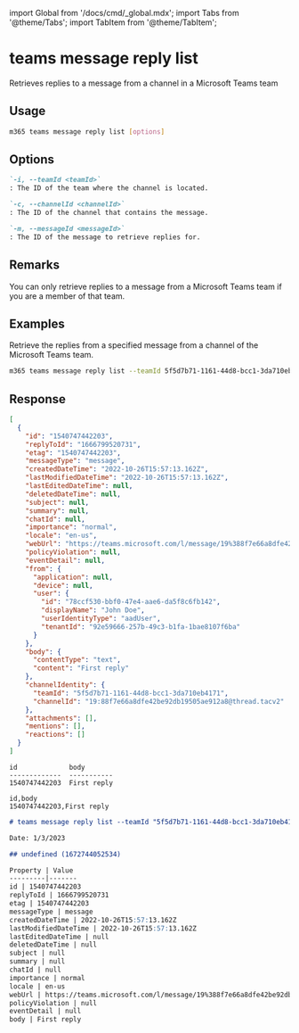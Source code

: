 <!-- DISCLAIMER: All secrets, passwords, and sensitive values in this document are examples only and not real credentials. -->
import Global from '/docs/cmd/_global.mdx';
import Tabs from '@theme/Tabs';
import TabItem from '@theme/TabItem';

# teams message reply list

Retrieves replies to a message from a channel in a Microsoft Teams team

## Usage

```sh
m365 teams message reply list [options]
```

## Options

```md definition-list
`-i, --teamId <teamId>`
: The ID of the team where the channel is located.

`-c, --channelId <channelId>`
: The ID of the channel that contains the message.

`-m, --messageId <messageId>`
: The ID of the message to retrieve replies for.
```

<Global />

## Remarks

You can only retrieve replies to a message from a Microsoft Teams team if you are a member of that team.

## Examples

Retrieve the replies from a specified message from a channel of the Microsoft Teams team.

```sh
m365 teams message reply list --teamId 5f5d7b71-1161-44d8-bcc1-3da710eb4171 --channelId 19:88f7e66a8dfe42be92db19505ae912a8@thread.skype --messageId 1540747442203
```

## Response

<Tabs>
  <TabItem value="JSON">

  ``` json
  [
    {
      "id": "1540747442203",
      "replyToId": "1666799520731",
      "etag": "1540747442203",
      "messageType": "message",
      "createdDateTime": "2022-10-26T15:57:13.162Z",
      "lastModifiedDateTime": "2022-10-26T15:57:13.162Z",
      "lastEditedDateTime": null,
      "deletedDateTime": null,
      "subject": null,
      "summary": null,
      "chatId": null,
      "importance": "normal",
      "locale": "en-us",
      "webUrl": "https://teams.microsoft.com/l/message/19%388f7e66a8dfe42be92db19505ae912a8%40thread.tacv2/1540747442203?groupId=5f5d7b71-1161-44d8-bcc1-3da710eb4171&tenantId=92e59666-257b-49c3-b1fa-1bae8107f6ba&createdTime=1540747442203&parentMessageId=1666799520731",
      "policyViolation": null,
      "eventDetail": null,
      "from": {
        "application": null,
        "device": null,
        "user": {
          "id": "78ccf530-bbf0-47e4-aae6-da5f8c6fb142",
          "displayName": "John Doe",
          "userIdentityType": "aadUser",
          "tenantId": "92e59666-257b-49c3-b1fa-1bae8107f6ba"
        }
      },
      "body": {
        "contentType": "text",
        "content": "First reply"
      },
      "channelIdentity": {
        "teamId": "5f5d7b71-1161-44d8-bcc1-3da710eb4171",
        "channelId": "19:88f7e66a8dfe42be92db19505ae912a8@thread.tacv2"
      },
      "attachments": [],
      "mentions": [],
      "reactions": []
    }
  ]
  ```

  </TabItem>
  <TabItem value="Text">

  ``` text
  id             body
  -------------  -----------
  1540747442203  First reply
  ```

  </TabItem>
  <TabItem value="CSV">

  ``` text
  id,body
  1540747442203,First reply
  ```

  </TabItem>
  <TabItem value="Markdown">

  ```md
  # teams message reply list --teamId "5f5d7b71-1161-44d8-bcc1-3da710eb4171" --channelId "19:88f7e66a8dfe42be92db19505ae912a8@thread.skype" --messageId "1540747442203"

  Date: 1/3/2023

  ## undefined (1672744052534)

  Property | Value
  ---------|-------
  id | 1540747442203
  replyToId | 1666799520731
  etag | 1540747442203
  messageType | message
  createdDateTime | 2022-10-26T15:57:13.162Z
  lastModifiedDateTime | 2022-10-26T15:57:13.162Z
  lastEditedDateTime | null
  deletedDateTime | null
  subject | null
  summary | null
  chatId | null
  importance | normal
  locale | en-us
  webUrl | https://teams.microsoft.com/l/message/19%388f7e66a8dfe42be92db19505ae912a8%40thread.tacv2/1540747442203?groupId=5f5d7b71-1161-44d8-bcc1-3da710eb4171&tenantId=92e59666-257b-49c3-b1fa-1bae8107f6ba&createdTime=1540747442203&parentMessageId=1666799520731
  policyViolation | null
  eventDetail | null
  body | First reply
  ```

  </TabItem>
</Tabs>

